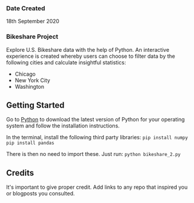 ### Date Created
18th September 2020

### Bikeshare Project

Explore U.S. Bikeshare data with the help of Python. An interactive experience is created whereby users can choose to
filter data by the following cities and calculate insightful statistics:

- Chicago
- New York City
- Washington

## Getting Started

Go to [Python](https://python.org/downloads) to download the latest version of Python for your operating system and
follow the installation instructions.

In the terminal, install the following third party libraries:
`pip install numpy`
`pip install pandas`

There is then no need to import these. Just run:
`python bikeshare_2.py`

## Credits
It's important to give proper credit. Add links to any repo that inspired you or blogposts you consulted.
